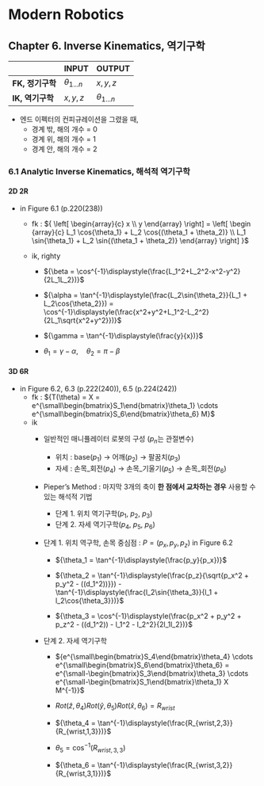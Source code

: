 # Modern Robotics

## Chapter 6. Inverse Kinematics, 역기구학

<div align="center">

|          | INPUT    | OUTPUT   |
|----------|----------|----------|
| **FK, 정기구학** | ${\theta_{1 ... n}}$ | ${x, y, z}$ |
| **IK, 역기구학** | ${x, y, z}$ | ${\theta_{1 ... n}}$ |

</div>

- 엔드 이펙터의 컨피규레이션을 그렸을 때,
  - 경계 밖, 해의 개수 = 0
  - 경계 위, 해의 개수 = 1
  - 경계 안, 해의 개수 = 2

### 6.1 Analytic Inverse Kinematics, 해석적 역기구학

#### 2D 2R

- in Figure 6.1 (p.220(238))
  - fk : ${ \left[ \begin{array}{c} x \\ y \end{array} \right] = \left[ \begin {array}{c} L_1 \cos{\theta_1} + L_2 \cos{(\theta_1 + \theta_2)} \\ L_1 \sin{\theta_1} + L_2 \sin{(\theta_1 + \theta_2)} \end{array} \right] }$

  
  - ik, righty
    - ${\beta = \cos^{-1}\displaystyle(\frac{L_1^2+L_2^2-x^2-y^2}{2L_1L_2})}$

    - ${\alpha = \tan^{-1}\displaystyle(\frac{L_2\sin{\theta_2}}{L_1 + L_2\cos{\theta_2}}) = \cos^{-1}\displaystyle(\frac{x^2+y^2+L_1^2-L_2^2}{2L_1\sqrt{x^2+y^2}})}$

    - ${\gamma = \tan^{-1}\displaystyle(\frac{y}{x})}$
    
    - ${\theta_1 = \gamma - \alpha, \quad \theta_2 = \pi - \beta}$
    
#### 3D 6R
- in Figure 6.2, 6.3 (p.222(240)), 6.5 (p.224(242))
  - fk : ${T(\theta) = X = e^{\small\begin{bmatrix}S_1\end{bmatrix}\theta_1} \cdots e^{\small\begin{bmatrix}S_6\end{bmatrix}\theta_6} M}$
  - ik
    - 일반적인 매니퓰레이터 로봇의 구성 (${p_n}$는 관절변수)
      - 위치 : base(${p_1}$) → 어깨(${p_2}$) → 팔꿈치(${p_3}$)
      - 자세 : 손목_회전(${p_4}$) → 손목_기울기(${p_5}$) → 손목_회전(${p_6}$)
    
    - Pieper’s Method : 마지막 3개의 축이 **한 점에서 교차하는 경우** 사용할 수 있는 해석적 기법
      - 단계 1. 위치 역기구학(${p_1}$, ${p_2}$, ${p_3}$)
      - 단계 2. 자세 역기구학(${p_4}$, ${p_5}$, ${p_6}$)
    
    - 단계 1. 위치 역구학, 손목 중심점 : ${P=(p_x, p_y, p_z)}$ in Figure 6.2
      - ${\theta_1 = \tan^{-1}\displaystyle(\frac{p_y}{p_x})}$

      - ${\theta_2 = \tan^{-1}\displaystyle(\frac{p_z}{\sqrt{p_x^2 + p_y^2 - ((d_1^2))}}) - \tan^{-1}\displaystyle(\frac{l_2\sin{\theta_3}}{l_1 + l_2\cos{\theta_3}})}$

      - ${\theta_3 = \cos^{-1}\displaystyle(\frac{p_x^2 + p_y^2 + p_z^2 - ((d_1^2)) - l_1^2 - l_2^2}{2l_1l_2})}$
      
    - 단계 2. 자세 역기구학
      - ${e^{\small\begin{bmatrix}S_4\end{bmatrix}\theta_4} \cdots e^{\small\begin{bmatrix}S_6\end{bmatrix}\theta_6}  = e^{\small-\begin{bmatrix}S_3\end{bmatrix}\theta_3} \cdots e^{\small-\begin{bmatrix}S_1\end{bmatrix}\theta_1} X M^{-1}}$

      - ${Rot(\hat{z}, \theta_4)Rot(\hat{y}, \theta_5)Rot(\hat{x}, \theta_6) = R_{wrist}}$
      

      - ${\theta_4 = \tan^{-1}\displaystyle(\frac{R_{wrist,2,3}}{R_{wrist,1,3}})}$
      - ${\theta_5 = \cos^{-1}\displaystyle(R_{wrist,3,3})}$
      - ${\theta_6 = \tan^{-1}\displaystyle(\frac{R_{wrist,3,2}}{R_{wrist,3,1}})}$